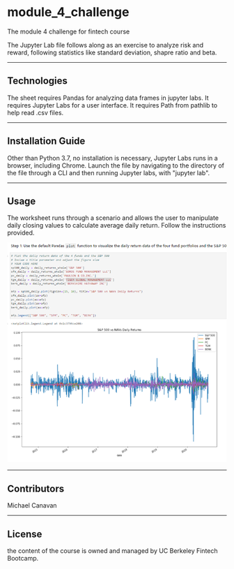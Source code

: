 # module_4_challenge

The module 4 challenge for fintech course

The Jupyter Lab file follows along as an exercise to analyze risk and reward, following statistics like standard deviation, shapre ratio and beta.

---

## Technologies

The sheet requires Pandas for analyzing data frames in jupyter labs.
It requires Jupyter Labs for a user interface.
It requires Path from pathlib to help read .csv files.

---

## Installation Guide

Other than Python 3.7, no installation is necessary, Jupyter Labs runs in a browser, including Chrome.  Launch the file by navigating to the directory of the file through a CLI and then running Jupyter labs, with "jupyter lab".

---

## Usage

The worksheet runs through a scenario and allows the user to manipulate daily closing values to calculate average daily return.
Follow the instructions provided.

![Image of jupyter lab](jupyter_lab_image.PNG)

---

## Contributors

Michael Canavan

---

## License

the content of the course is owned and managed by UC Berkeley Fintech Bootcamp.